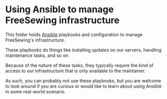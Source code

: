 # Using Ansible to manage FreeSewing infrastructure

This folder holds [Ansible](https://www.ansible.com/) playbooks and
configuration to manage FreeSewing's infrastructure.

These playbooks do things like installing updates on our servers, handling
maintenance tasks, and so on.

Because of the nature of these tasks, they typically require the kind of access
to our infrastructure that is only available to the maintainer.

As such, you can probably not use these playbooks, but you are welcome to look
around if you are curious or would like to learn about using Ansible in some
real-world scenario.

